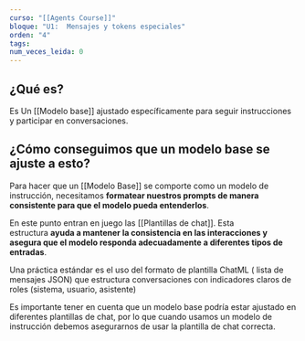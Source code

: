 ```yaml
---
curso: "[[Agents Course]]"
bloque: "U1:  Mensajes y tokens especiales"
orden: "4"
tags: 
num_veces_leida: 0
---
```

## ¿Qué es?

Es Un [[Modelo base]] ajustado específicamente para seguir instrucciones y participar en conversaciones.

## ¿Cómo conseguimos que un modelo base se ajuste a esto?

Para hacer que un [[Modelo Base]] se comporte como un modelo de instrucción, necesitamos **formatear nuestros prompts de manera consistente para que el modelo pueda entenderlos**.

En este punto entran en juego las [[Plantillas de chat]]. Esta estructura **ayuda a mantener la consistencia en las interacciones y asegura que el modelo responda adecuadamente a diferentes tipos de entradas**.

Una práctica estándar es el uso del formato de plantilla ChatML ( lista de mensajes JSON) que estructura conversaciones con indicadores claros de roles (sistema, usuario, asistente)

Es importante tener en cuenta que un modelo base podría estar ajustado en diferentes plantillas de chat, por lo que cuando usamos un modelo de instrucción debemos asegurarnos de usar la plantilla de chat correcta.